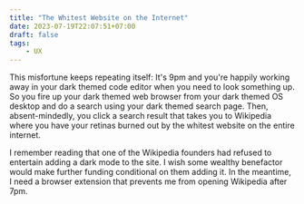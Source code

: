```yaml
---
title: "The Whitest Website on the Internet"
date: 2023-07-19T22:07:51+07:00
draft: false
tags:
    - UX
---
```

This misfortune keeps repeating itself: It's 9pm and you're happily working away in your dark themed code editor when you need to look something up. So you fire up your dark themed web browser from your dark themed OS desktop and do a search using your dark themed search page. Then, absent-mindedly, you click a search result that takes you to Wikipedia where you have your retinas burned out by the whitest website on the entire internet.
<!--more-->

I remember reading that one of the Wikipedia founders had refused to entertain adding a dark mode to the site. I wish some wealthy benefactor would make further funding conditional on them adding it. In the meantime, I need a browser extension that prevents me from opening Wikipedia after 7pm. 
